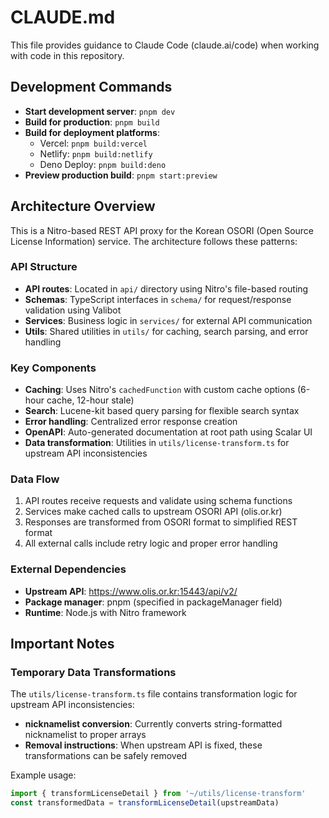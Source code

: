 # CLAUDE.md

This file provides guidance to Claude Code (claude.ai/code) when working with code in this repository.

## Development Commands

- **Start development server**: `pnpm dev`
- **Build for production**: `pnpm build`
- **Build for deployment platforms**:
  - Vercel: `pnpm build:vercel`
  - Netlify: `pnpm build:netlify` 
  - Deno Deploy: `pnpm build:deno`
- **Preview production build**: `pnpm start:preview`

## Architecture Overview

This is a Nitro-based REST API proxy for the Korean OSORI (Open Source License Information) service. The architecture follows these patterns:

### API Structure
- **API routes**: Located in `api/` directory using Nitro's file-based routing
- **Schemas**: TypeScript interfaces in `schema/` for request/response validation using Valibot
- **Services**: Business logic in `services/` for external API communication
- **Utils**: Shared utilities in `utils/` for caching, search parsing, and error handling

### Key Components
- **Caching**: Uses Nitro's `cachedFunction` with custom cache options (6-hour cache, 12-hour stale)
- **Search**: Lucene-kit based query parsing for flexible search syntax
- **Error handling**: Centralized error response creation
- **OpenAPI**: Auto-generated documentation at root path using Scalar UI
- **Data transformation**: Utilities in `utils/license-transform.ts` for upstream API inconsistencies

### Data Flow
1. API routes receive requests and validate using schema functions
2. Services make cached calls to upstream OSORI API (olis.or.kr)
3. Responses are transformed from OSORI format to simplified REST format
4. All external calls include retry logic and proper error handling

### External Dependencies
- **Upstream API**: https://www.olis.or.kr:15443/api/v2/
- **Package manager**: pnpm (specified in packageManager field)
- **Runtime**: Node.js with Nitro framework

## Important Notes

### Temporary Data Transformations
The `utils/license-transform.ts` file contains transformation logic for upstream API inconsistencies:

- **nicknamelist conversion**: Currently converts string-formatted nicknamelist to proper arrays
- **Removal instructions**: When upstream API is fixed, these transformations can be safely removed

Example usage:
```typescript
import { transformLicenseDetail } from '~/utils/license-transform'
const transformedData = transformLicenseDetail(upstreamData)
```